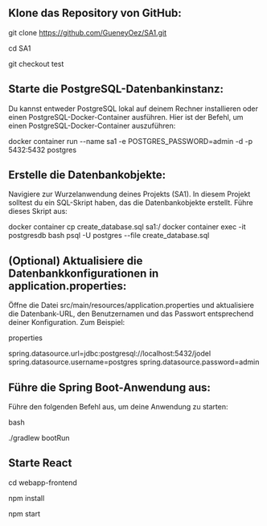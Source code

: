 ## Klone das Repository von GitHub:


git clone https://github.com/GueneyOez/SA1.git

cd SA1

git checkout test

## Starte die PostgreSQL-Datenbankinstanz:

Du kannst entweder PostgreSQL lokal auf deinem Rechner installieren oder einen PostgreSQL-Docker-Container ausführen. Hier ist der Befehl, um einen PostgreSQL-Docker-Container auszuführen:

docker container run --name sa1 -e POSTGRES_PASSWORD=admin -d -p 5432:5432 postgres

## Erstelle die Datenbankobjekte:

Navigiere zur Wurzelanwendung deines Projekts (SA1). In diesem Projekt solltest du ein SQL-Skript haben, das die Datenbankobjekte erstellt. Führe dieses Skript aus:


docker container cp create_database.sql sa1:/
docker container exec -it postgresdb bash
psql -U postgres --file create_database.sql

## (Optional) Aktualisiere die Datenbankkonfigurationen in application.properties:

Öffne die Datei src/main/resources/application.properties und aktualisiere die Datenbank-URL, den Benutzernamen und das Passwort entsprechend deiner Konfiguration. Zum Beispiel:

properties

spring.datasource.url=jdbc:postgresql://localhost:5432/jodel
spring.datasource.username=postgres
spring.datasource.password=admin

## Führe die Spring Boot-Anwendung aus:

Führe den folgenden Befehl aus, um deine Anwendung zu starten:

bash

./gradlew bootRun

## Starte React

cd webapp-frontend

npm install

npm start
